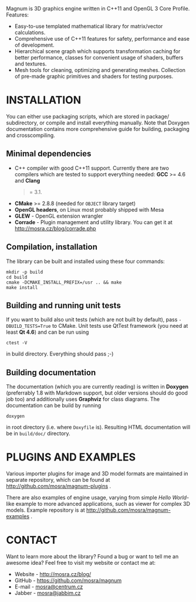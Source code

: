 Magnum is 3D graphics engine written in C++11 and OpenGL 3 Core Profile.
Features:

 * Easy-to-use templated mathematical library for matrix/vector calculations.
 * Comprehensive use of C++11 features for safety, performance and ease of
   development.
 * Hierarchical scene graph which supports transformation caching for better
   performance, classes for convenient usage of shaders, buffers and textures.
 * Mesh tools for cleaning, optimizing and generating meshes. Collection of
   pre-made graphic primitives and shaders for testing purposes.

INSTALLATION
============

You can either use packaging scripts, which are stored in package/
subdirectory, or compile and install everything manually. Note that Doxygen
documentation contains more comprehensive guide for building, packaging and
crosscompiling.

Minimal dependencies
--------------------

 * C++ compiler with good C++11 support. Currently there are two compilers
   which are tested to support everything needed: **GCC** >= 4.6 and **Clang**
   >= 3.1.
 * **CMake** >= 2.8.8 (needed for `OBJECT` library target)
 * **OpenGL headers**, on Linux most probably shipped with Mesa
 * **GLEW** - OpenGL extension wrangler
 * **Corrade** - Plugin management and utility library. You can get it at
   http://mosra.cz/blog/corrade.php

Compilation, installation
-------------------------

The library can be built and installed using these four commands:

    mkdir -p build
    cd build
    cmake -DCMAKE_INSTALL_PREFIX=/usr .. && make
    make install

Building and running unit tests
-------------------------------

If you want to build also unit tests (which are not built by default), pass
`-DBUILD_TESTS=True` to CMake. Unit tests use QtTest framework (you need at
least **Qt 4.6**) and can be run using

    ctest -V

in build directory. Everything should pass ;-)

Building documentation
----------------------

The documentation (which you are currently reading) is written in **Doxygen**
(preferrably 1.8 with Markdown support, but older versions should do good job
too) and additionally uses **Graphviz** for class diagrams. The documentation
can be build by running

    doxygen

in root directory (i.e. where `Doxyfile` is). Resulting HTML documentation
will be in `build/doc/` directory.

PLUGINS AND EXAMPLES
====================

Various importer plugins for image and 3D model formats are maintained in
separate repository, which can be found at
http://github.com/mosra/magnum-plugins .

There are also examples of engine usage, varying from simple *Hello
World*-like example to more advanced applications, such as viewer for complex
3D models. Example repository is at http://github.com/mosra/magnum-examples .

CONTACT
=======

Want to learn more about the library? Found a bug or want to tell me an
awesome idea? Feel free to visit my website or contact me at:

 * Website - http://mosra.cz/blog/
 * GitHub - https://github.com/mosra/magnum
 * E-mail - mosra@centrum.cz
 * Jabber - mosra@jabbim.cz
